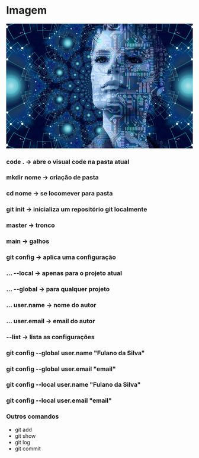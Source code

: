 # Imagem
![alt text](image.png)

### code . -> abre o visual code na pasta atual
 
### mkdir nome -> criação de pasta
 
### cd nome -> se locomever para pasta
 
### git init -> inicializa um repositório git localmente
 
### master -> tronco
 
### main -> galhos
 
### git config -> aplica uma configuração
### ... --local -> apenas para o projeto atual
### ... --global -> para qualquer projeto
### ... user.name -> nome do autor
### ... user.email -> email do autor
### --list -> lista as configurações
 
### git config --global user.name "Fulano da Silva"
 
### git config --global user.email "email"
 
### git config --local user.name "Fulano da Silva"
 
### git config --local user.email "email"  

### Outros comandos 
- git add
- git show 
- git log
- git commit 
